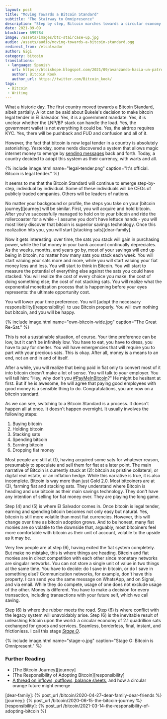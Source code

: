 ```yaml
---
layout: post
title: "Moving Towards a Bitcoin Standard"
subtitle: "The Stairway to Omnipresence"
description: "Step by step, Bitcoin marches towards a circular economy."
date: 2021-09-09
blocktime: 699784
image: /assets/images/btc-staircase-up.jpg
audio: /assets/audio/moving-towards-a-bitcoin-standard.ogg
redirect_from: /elsalvador
author: Gigi
category: bitcoin
translations:
 - language: Spanish
   url: https://btcishope.blogspot.com/2021/09/avanzando-hacia-un-patron-bitcoin.html
   author: Bitcoin Kook
   author_url: https://twitter.com/Bitcoin_kook/
tags:
 - Bitcoin
 - Writing
---
```


What a historic day. The first country moved towards a Bitcoin Standard,
albeit partially. A lot can be said about Bukele\'s decision to make
bitcoin legal tender in El Salvador. Yes, it is a government mandate.
Yes, it is unclear whether the LNP/BP stack can handle the load. Yes,
the government wallet is not everything it could be. Yes, the airdrop
requires KYC. Yes, there will be pushback and FUD and confusion and all
of it.

However, the fact that bitcoin is now legal tender in a country is
absolutely astonishing. Yesterday, some nerds discovered a system that
allows magic internet money to emerge by [sending
messages](https://dergigi.com/2021/08/02/implications-of-outlawing-bitcoin/) back
and forth. Today, a country decided to adopt this system as their
currency, with warts and all.

{% include image.html name="legal-tender.png" caption="It's official. Bitcoin is legal tender." %}

It seems to me that the Bitcoin Standard will continue to emerge
step-by-step, individual by individual. Some of these individuals will
be CEOs of publicly traded companies. Others will be leaders of nations.

No matter your background or profile, the steps you take on your
[bitcoin journey][journey] will be
similar. First, you will acquire and hold bitcoin. After you\'ve
successfully managed to hold on to your bitcoin and ride the
rollercoaster for a while - I assume you don\'t have lettuce hands - you
will most likely discover that bitcoin is superior savings technology.
Once this realization hits you, you will start [stacking sats][dear-family]. 

Now it gets interesting: over time, the sats you stack will gain in
purchasing power, while the fiat money in your bank account continually
depreciates. As the weeks, months, and years go by, most of your savings
will end up being in bitcoin, no matter how many sats you stack each
week. You will start valuing your sats more and more, while you will
start valuing your fiat money less and less. You will start to think in
Bitcoin. You will start to measure the potential of everything else
against the sats you could have stacked. You will realize the cost of
every choice you make: the cost of doing something else; the cost of not
stacking sats. You will realize what the exponential monetization
process that is happening before your eyes represents: the ultimate
opportunity cost.

You will lower your time preference. You will
[adopt the necessary responsibility][responsibility]  to use Bitcoin properly.
You will own nothing but bitcoin, and you will be happy.

{% include image.html name="own-bitcoin-wide.jpg" caption="The Great Re-Sat." %}

This is not a sustainable situation, of course. Your time preference can
be low, but it can\'t be infinitely low. You have to eat, you have to
dress, you have to pay for shelter. You will have emergencies that will
require you to part with your precious sats. This is okay. After all,
money is a means to an end, not an end in and of itself. 

After a while, you will realize that being paid in fiat only to convert
most of it into bitcoin doesn\'t make a lot of sense. You will talk to
your employer. You will tell him: \"Hey, why don\'t
you [#PayMeInBitcoin](https://twitter.com/hashtag/PayMeInBitcoin)?\" He
might be hesitant at first. But if he is awesome, he will agree that
paying good employees with good money is a sensible thing to do.
Congratulations, you are now on a bitcoin standard.

As we can see, switching to a Bitcoin Standard is a process. It doesn\'t
happen all at once. It doesn\'t happen overnight. It usually involves
the following steps:

1.  Buying bitcoin
2.  Holding bitcoin
3.  Stacking sats
4.  Spending bitcoin
5.  Earning bitcoin
6.  Dropping fiat money

Most people are still at (1), having acquired some sats for whatever
reason, presumably to speculate and sell them for fiat at a later point.
The main narrative of Bitcoin is currently stuck at (2): bitcoin as
pristine collateral, or digital real estate, or an inflation hedge.
While this narrative is true, it is also incomplete. Bitcoin is way more
than just Gold 2.0. Most bitcoiners are at (3), farming fiat and
stacking sats. They understand where Bitcoin is heading and use bitcoin
as their main savings technology. They don\'t have any intention of
selling for fiat money ever. They are playing the long game.

Step (4) and (5) is where El Salvador comes in. Once bitcoin is legal
tender, earning and spending bitcoin becomes not only easy but natural.
Yes, bitcoin is still more volatile than most fiat currencies. However,
this will change over time as bitcoin adoption grows. And to be honest,
many fiat monies are so volatile to the downside that, arguably, most
bitcoiners feel more comfortable with bitcoin as their unit of account,
volatile to the upside as it may be.

Very few people are at step (6), having exited the fiat system
completely. But make no mistake, this is where things are heading.
Bitcoin and fiat monies are in direct competition with each other since
monetary networks are singular networks. You can not store a single unit
of value in two things at the same time. You have to decide: do I save
in bitcoin, or do I save in something else? Communication networks, for
example, don\'t have this property. I can send you the same message on
WhatsApp, and on Signal, and via email. While they do compete, usage of
one does not exclude usage of the other. Money is different. You have to
make a decision for every transaction, including transactions with your
future self, which we call saving. 

Step (6) is where the rubber meets the road. Step (6) is where conflict
with the legacy system will unavoidably arise. Step (6) is the
inevitable result of unleashing Bitcoin upon the world: a circular
economy of 2.1 quadrillion sats exchanged for goods and services.
Seamless, borderless, final, instant, and frictionless. I call this
stage [*Stage
O*](https://twitter.com/dergigi/status/1307397225748795393?s=20).

{% include image.html name="stage-o.jpg" caption="Stage O: Bitcoin is Omnipresent." %}


### Further Reading
* [The Bitcoin Journey][journey]
* [The Responsibility of Adopting Bitcoin][responsibility]
* [A thread on inflows, outflows, balance sheets][thread], and how a circular orange future might emerge

[thread]: https://twitter.com/dergigi/status/1307397137572007939?s=20

[dear-family]: {% post_url /bitcoin/2020-04-27-dear-family-dear-friends %}
[journey]: {% post_url /bitcoin/2020-06-15-the-bitcoin-journey %}
[responsibility]: {% post_url /bitcoin/2021-03-14-the-responsibility-of-adopting-bitcoin %}
